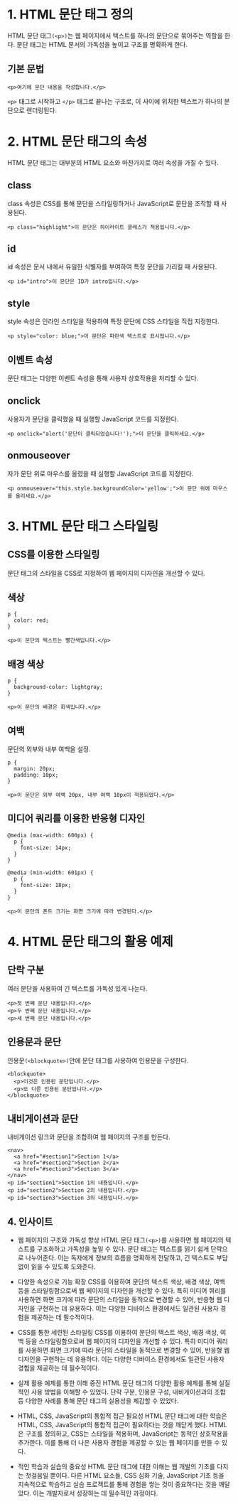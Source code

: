 # 1. HTML 문단 태그 정의

HTML 문단 태그`(<p>)`는 웹 페이지에서 텍스트를 하나의 문단으로 묶어주는 역할을 한다. 문단 태그는 HTML 문서의 가독성을 높이고 구조를 명확하게 한다.

## 기본 문법

```JS
<p>여기에 문단 내용을 작성합니다.</p>
```

`<p>` 태그로 시작하고 `</p>` 태그로 끝나는 구조로, 이 사이에 위치한 텍스트가 하나의 문단으로 렌더링된다.

# 2. HTML 문단 태그의 속성

HTML 문단 태그는 대부분의 HTML 요소와 마찬가지로 여러 속성을 가질 수 있다.

## class

class 속성은 CSS를 통해 문단을 스타일링하거나 JavaScript로 문단을 조작할 때 사용된다.

```JS
<p class="highlight">이 문단은 하이라이트 클래스가 적용됩니다.</p>
```

## id

id 속성은 문서 내에서 유일한 식별자를 부여하여 특정 문단을 가리킬 때 사용된다.

```JS
<p id="intro">이 문단은 ID가 intro입니다.</p>
```

## style

style 속성은 인라인 스타일을 적용하여 특정 문단에 CSS 스타일을 직접 지정한다.

```JS
<p style="color: blue;">이 문단은 파란색 텍스트로 표시됩니다.</p>
```

## 이벤트 속성

문단 태그는 다양한 이벤트 속성을 통해 사용자 상호작용을 처리할 수 있다.

## onclick

사용자가 문단을 클릭했을 때 실행할 JavaScript 코드를 지정한다.

```JS
<p onclick="alert('문단이 클릭되었습니다!');">이 문단을 클릭하세요.</p>
```

## onmouseover

자가 문단 위로 마우스를 올렸을 때 실행할 JavaScript 코드를 지정한다.

```JS
<p onmouseover="this.style.backgroundColor='yellow';">이 문단 위에 마우스를 올리세요.</p>
```

# 3. HTML 문단 태그 스타일링

## CSS를 이용한 스타일링

문단 태그의 스타일을 CSS로 지정하여 웹 페이지의 디자인을 개선할 수 있다.

## 색상

```JS
p {
  color: red;
}

<p>이 문단의 텍스트는 빨간색입니다.</p>
```

## 배경 색상

```JS
p {
  background-color: lightgray;
}

<p>이 문단의 배경은 회색입니다.</p>
```

## 여백

문단의 외부와 내부 여백을 설정.

```JS
p {
  margin: 20px;
  padding: 10px;
}

<p>이 문단은 외부 여백 20px, 내부 여백 10px이 적용되었다.</p>
```

## 미디어 쿼리를 이용한 반응형 디자인

```JS
@media (max-width: 600px) {
  p {
    font-size: 14px;
  }
}

@media (min-width: 601px) {
  p {
    font-size: 18px;
  }
}

<p>이 문단의 폰트 크기는 화면 크기에 따라 변경된다.</p>
```

# 4. HTML 문단 태그의 활용 예제

## 단락 구분

여러 문단을 사용하여 긴 텍스트를 가독성 있게 나눈다.

```JS
<p>첫 번째 문단 내용입니다.</p>
<p>두 번째 문단 내용입니다.</p>
<p>세 번째 문단 내용입니다.</p>
```

## 인용문과 문단

인용문`(<blockquote>)`안에 문단 태그를 사용하여 인용문을 구성한다.

```JS
<blockquote>
  <p>이것은 인용된 문단입니다.</p>
  <p>또 다른 인용된 문단입니다.</p>
</blockquote>
```

## 내비게이션과 문단

내비게이션 링크와 문단을 조합하여 웹 페이지의 구조를 만든다.

```JS
<nav>
  <a href="#section1">Section 1</a>
  <a href="#section2">Section 2</a>
  <a href="#section3">Section 3</a>
</nav>
<p id="section1">Section 1의 내용입니다.</p>
<p id="section2">Section 2의 내용입니다.</p>
<p id="section3">Section 3의 내용입니다.</p>
```

## 4. 인사이트

- 웹 페이지의 구조와 가독성 향상
  HTML 문단 태그`(<p>)`를 사용하면 웹 페이지의 텍스트를 구조화하고 가독성을 높일 수 있다. 문단 태그는 텍스트를 읽기 쉽게 단락으로 나누어준다. 이는 독자에게 정보의 흐름을 명확하게 전달하고, 긴 텍스트도 부담 없이 읽을 수 있도록 도와준다.

- 다양한 속성으로 기능 확장
  CSS를 이용하여 문단의 텍스트 색상, 배경 색상, 여백 등을 스타일링함으로써 웹 페이지의 디자인을 개선할 수 있다. 특히 미디어 쿼리를 사용하면 화면 크기에 따라 문단의 스타일을 동적으로 변경할 수 있어, 반응형 웹 디자인을 구현하는 데 유용하다. 이는 다양한 디바이스 환경에서도 일관된 사용자 경험을 제공하는 데 필수적이다.

- CSS를 통한 세련된 스타일링
  CSS를 이용하여 문단의 텍스트 색상, 배경 색상, 여백 등을 스타일링함으로써 웹 페이지의 디자인을 개선할 수 있다. 특히 미디어 쿼리를 사용하면 화면 크기에 따라 문단의 스타일을 동적으로 변경할 수 있어, 반응형 웹 디자인을 구현하는 데 유용하다. 이는 다양한 디바이스 환경에서도 일관된 사용자 경험을 제공하는 데 필수적이다.

- 실제 활용 예제를 통한 이해 증진
  HTML 문단 태그의 다양한 활용 예제를 통해 실질적인 사용 방법을 이해할 수 있었다. 단락 구분, 인용문 구성, 내비게이션과의 조합 등 다양한 사례를 통해 문단 태그의 실용성을 체감할 수 있었다.

- HTML, CSS, JavaScript의 통합적 접근 필요성
  HTML 문단 태그에 대한 학습은 HTML, CSS, JavaScript의 통합적 접근이 필요하다는 것을 깨닫게 했다. HTML은 구조를 정의하고, CSS는 스타일을 적용하며, JavaScript는 동적인 상호작용을 추가한다. 이를 통해 더 나은 사용자 경험을 제공할 수 있는 웹 페이지를 만들 수 있다.

- 적인 학습과 실습의 중요성
  HTML 문단 태그에 대한 이해는 웹 개발의 기초를 다지는 첫걸음일 뿐이다. 다른 HTML 요소들, CSS 심화 기술, JavaScript 기초 등을 지속적으로 학습하고 실습 프로젝트를 통해 경험을 쌓는 것이 중요하다는 것을 깨달았다. 이는 개발자로서 성장하는 데 필수적인 과정이다.
